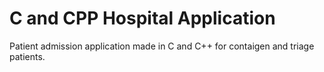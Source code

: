 # C and CPP Hospital Application
Patient admission application made in C and C++ for contaigen and triage patients.
